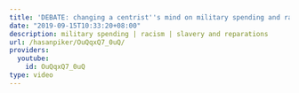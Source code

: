 ```yaml
---
title: 'DEBATE: changing a centrist''s mind on military spending and racism'
date: "2019-09-15T10:33:20+08:00"
description: military spending | racism | slavery and reparations
url: /hasanpiker/OuQqxQ7_0uQ/
providers:
  youtube:
    id: OuQqxQ7_0uQ
type: video
---
```

